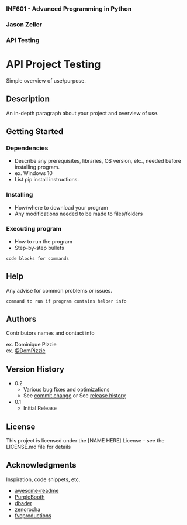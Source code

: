 ### INF601 - Advanced Programming in Python
### Jason Zeller
### API Testing
 
 
# API Project Testing
 
Simple overview of use/purpose.
 
## Description
 
An in-depth paragraph about your project and overview of use.
 
## Getting Started
 
### Dependencies
 
* Describe any prerequisites, libraries, OS version, etc., needed before installing program.
* ex. Windows 10
* List pip install instructions.
 
### Installing
 
* How/where to download your program
* Any modifications needed to be made to files/folders
 
### Executing program
 
* How to run the program
* Step-by-step bullets
```
code blocks for commands
```
 
## Help
 
Any advise for common problems or issues.
```
command to run if program contains helper info
```
 
## Authors
 
Contributors names and contact info
 
ex. Dominique Pizzie  
ex. [@DomPizzie](https://twitter.com/dompizzie)
 
## Version History
 
* 0.2
    * Various bug fixes and optimizations
    * See [commit change]() or See [release history]()
* 0.1
    * Initial Release
 
## License
 
This project is licensed under the [NAME HERE] License - see the LICENSE.md file for details
 
## Acknowledgments
 
Inspiration, code snippets, etc.
* [awesome-readme](https://github.com/matiassingers/awesome-readme)
* [PurpleBooth](https://gist.github.com/PurpleBooth/109311bb0361f32d87a2)
* [dbader](https://github.com/dbader/readme-template)
* [zenorocha](https://gist.github.com/zenorocha/4526327)
* [fvcproductions](https://gist.github.com/fvcproductions/1bfc2d4aecb01a834b46)